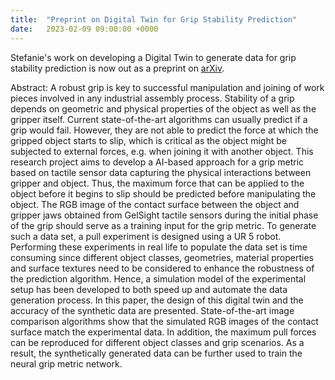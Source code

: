```yaml
---
title:  "Preprint on Digital Twin for Grip Stability Prediction"
date:   2023-02-09 09:00:00 +0000
---
```


Stefanie's work on developing a Digital Twin to generate data for grip stability prediction is now out as a preprint on [arXiv](https://arxiv.org/abs/2302.03504).  

Abstract: A robust grip is key to successful manipulation and joining of work pieces involved in any industrial assembly process. Stability of a grip depends on geometric and physical properties of the object as well as the gripper itself. Current state-of-the-art algorithms can usually predict if a grip would fail. However, they are not able to predict the force at which the gripped object starts to slip, which is critical as the object might be subjected to external forces, e.g. when joining it with another object. This research project aims to develop a AI-based approach for a grip metric based on tactile sensor data capturing the physical interactions between gripper and object. Thus, the maximum force that can be applied to the object before it begins to slip should be predicted before manipulating the object. The RGB image of the contact surface between the object and gripper jaws obtained from GelSight tactile sensors during the initial phase of the grip should serve as a training input for the grip metric. To generate such a data set, a pull experiment is designed using a UR 5 robot. Performing these experiments in real life to populate the data set is time consuming since different object classes, geometries, material properties and surface textures need to be considered to enhance the robustness of the prediction algorithm. Hence, a simulation model of the experimental setup has been developed to both speed up and automate the data generation process. In this paper, the design of this digital twin and the accuracy of the synthetic data are presented. State-of-the-art image comparison algorithms show that the simulated RGB images of the contact surface match the experimental data. In addition, the maximum pull forces can be reproduced for different object classes and grip scenarios. As a result, the synthetically generated data can be further used to train the neural grip metric network.



